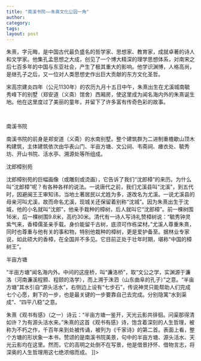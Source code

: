 ```yaml
---
title: "南溪书院——朱熹文化公园一角"
author:
category: 
tags: 
layout: post
---
```



朱熹，字元晦，是中国古代最负盛名的哲学家、思想家、教育家，成就卓著的诗人和文学家。他集孔孟思想之大成，创见了一个博大精深的理学思想体系，对南宋之后七百多年的中国与东亚社会，产生了极其重大的影响。他学识渊博，人格高尚，是继孔子之后，又一位对人类思想史作出巨大贡献的东方文化圣哲。

宋高宗建炎四年（公元1130年）的农历九月十五日中午，朱熹出生在尤溪城南毓秀峰下的别墅（郑安道（义斋）馆舍）西厢房，使这里成为闻名海内外的朱熹诞生地。他在这里度过了美丽的童年，并留下了许多富有传奇色彩的故事。

<img src="http://www.francaisblog.com/fy/images/nanxishuyuan.jpg" alt="" />

<img src="http://www.francaisblog.com/fy/images/shenlangzhang.jpg" alt="" />

<img src="http://www.francaisblog.com/fy/images/banmufangtang.jpg" alt="" />

南溪书院

南溪书院的前身是郑安道（义斋）的水南别墅。整个建筑群为二进制重檐歇山顶木构建筑，主体建筑依次由华表山门、半亩方塘、文公祠、韦斋祠、瘗衣处、毓秀坊、开山书院、活水亭、溯源处等所组成。

沈郎樟别苑

沈郎樟别苑的巨幅画像（或雕刻或烫画），它告诉了我们“沈郎樟”的来历。为什么叫“沈郎樟”呢？有各种各样的说法。一说唐代之前，我们尤溪县叫“沈溪”，到五代时，因避闽王王审知讳，当地土著居民以尤姓为多，遂改名为尤溪。一说尤溪县的母亲河叫尤溪，故而命名尤溪，现城关还保留着别称“沈城”。因为朱熹出生于沈城，他的小名就叫“沈郎”，他亲手栽种的樟树，后人就叫它“沈郎樟”。前一棵树围16米，后一棵树围9.8米，高约30米。清代有一诗人写诗礼赞樟树说：“毓秀钟灵紫气来，香樟儒圣亲手载。身价能留千古树，底须可作栋梁材。”尤溪人尊重朱熹，同时也尊重与他有关的事和物，特别他栽种的樟树，更是爱护备至。据林业专家说，如此硕大的香樟，在全国并不多见。它目前正处于壮年时期，堪称“中国的樟树王”。

半亩方塘

“半亩方塘”闻名海内外。中间的这座桥，叫“濂洛桥”，取“文公之学，实渊源于濂洛（河南濂溪程颢、程颐的洛学），而上溯于洙泗（山东曲阜的孔子）”之意。“半亩方塘”其水引自“源头活水”，右侧边上设有“七步石”，传说神灵只能帮助人们完成七个心愿，剩下的一步，也是最关键的一步要靠自己去完成。分别隐寓“水到渠成”、“四平八稳”之意。

朱熹《观书有感》（之一）诗云：“半亩方塘一鉴开，天光云影共徘徊。问渠那得清如许？为有源头活水来。”朱熹的这首《观书有感》诗，饱含着深刻的人生哲理，被称为不朽之作，千百年来到处被传诵，被列为《千家诗》的第二首。表面上看，整个方塘的形状象一本书，赞颂的是南溪书院美景，句中的半亩方塘、源头活水、天光云影均在这里。然而，它的高明之处倒不在写景，他是借景抒怀、借物言志，将深奥的人生哲理用这七绝浓缩而成。 ]]>

